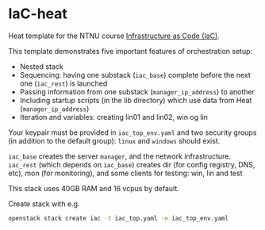 # IaC-heat
Heat template for the NTNU course [Infrastructure as Code (IaC)](https://www.ntnu.edu/studies/courses/IMT3005).

This template demonstrates five important features of orchestration setup:
* Nested stack
* Sequencing: having one substack (`iac_base`) complete before the next one (`iac_rest`) is launched
* Passing information from one substack (`manager_ip_address`) to another
* Including startup scripts (in the lib directory) which use data from Heat (`manager_ip_address`)
* Iteration and variables: creating lin01 and lin02, win og lin 

Your keypair must be provided in `iac_top_env.yaml` and two security groups (in addition to the default group): `linux` and `windows` should exist.

`iac_base` creates the server `manager`, and the network infrastructure. 
`iac_rest` (which depends on `iac_base`) creates dir (for config registry, DNS, etc), mon (for monitoring), and some clients for testing: win, lin and test

This stack uses 40GB RAM and 16 vcpus by default.

Create stack with e.g.
```bash
openstack stack create iac -t iac_top.yaml -e iac_top_env.yaml
```
